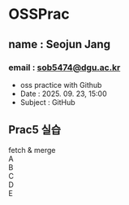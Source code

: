 # OSSPrac 
## name : Seojun Jang
### email : sob5474@dgu.ac.kr

- oss practice with Github
- Date : 2025. 09. 23, 15:00
- Subject : GitHub


## Prac5 실습
fetch & merge  
A  
B  
C  
D  
E  